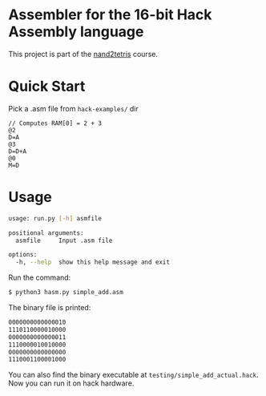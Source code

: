 # Assembler for the 16-bit Hack Assembly language
This project is part of the [nand2tetris](https://www.nand2tetris.org/) course.

# Quick Start
Pick a .asm file from ```hack-examples/``` dir
``` assembly
// Computes RAM[0] = 2 + 3
@2
D=A
@3
D=D+A
@0
M=D
```
# Usage

```bash
usage: run.py [-h] asmfile

positional arguments:
  asmfile     Input .asm file

options:
  -h, --help  show this help message and exit
```

Run the command:
```bash 
$ python3 hasm.py simple_add.asm
``` 
The binary file is printed:
```bash
0000000000000010
1110110000010000
0000000000000011
1110000010010000
0000000000000000
1110001100001000
```
You can also find the binary executable at ```testing/simple_add_actual.hack```. Now you can run it on hack hardware.
